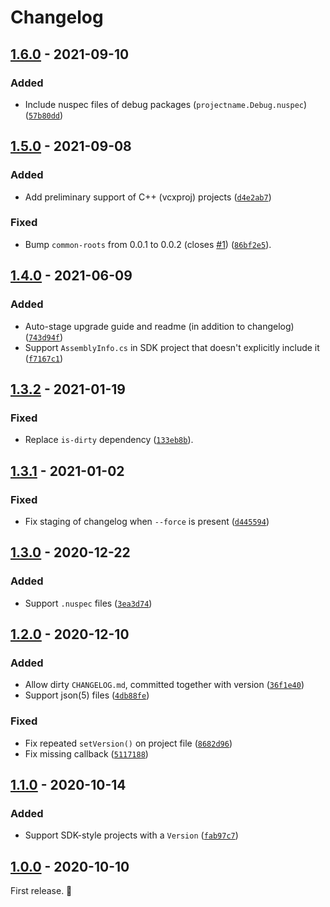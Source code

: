 # Changelog

## [1.6.0] - 2021-09-10

### Added

- Include nuspec files of debug packages (`projectname.Debug.nuspec`) ([`57b80dd`](https://github.com/vweevers/dotnet-bump/commit/57b80dd))

## [1.5.0] - 2021-09-08

### Added

- Add preliminary support of C++ (vcxproj) projects ([`d4e2ab7`](https://github.com/vweevers/dotnet-bump/commit/d4e2ab7))

### Fixed

- Bump `common-roots` from 0.0.1 to 0.0.2 (closes [#1](https://github.com/vweevers/dotnet-bump/issues/1)) ([`86bf2e5`](https://github.com/vweevers/dotnet-bump/commit/86bf2e5)).

## [1.4.0] - 2021-06-09

### Added

- Auto-stage upgrade guide and readme (in addition to changelog) ([`743d94f`](https://github.com/vweevers/dotnet-bump/commit/743d94f))
- Support `AssemblyInfo.cs` in SDK project that doesn't explicitly include it ([`f7167c1`](https://github.com/vweevers/dotnet-bump/commit/f7167c1))

## [1.3.2] - 2021-01-19

### Fixed

- Replace `is-dirty` dependency ([`133eb8b`](https://github.com/vweevers/dotnet-bump/commit/133eb8b)).

## [1.3.1] - 2021-01-02

### Fixed

- Fix staging of changelog when `--force` is present ([`d445594`](https://github.com/vweevers/dotnet-bump/commit/d445594))

## [1.3.0] - 2020-12-22

### Added

- Support `.nuspec` files ([`3ea3d74`](https://github.com/vweevers/dotnet-bump/commit/3ea3d74))

## [1.2.0] - 2020-12-10

### Added

- Allow dirty `CHANGELOG.md`, committed together with version ([`36f1e40`](https://github.com/vweevers/dotnet-bump/commit/36f1e40))
- Support json(5) files ([`4db88fe`](https://github.com/vweevers/dotnet-bump/commit/4db88fe))

### Fixed

- Fix repeated `setVersion()` on project file ([`8682d96`](https://github.com/vweevers/dotnet-bump/commit/8682d96))
- Fix missing callback ([`5117188`](https://github.com/vweevers/dotnet-bump/commit/5117188))

## [1.1.0] - 2020-10-14

### Added

- Support SDK-style projects with a `Version` ([`fab97c7`](https://github.com/vweevers/dotnet-bump/commit/fab97c7))

## [1.0.0] - 2020-10-10

First release. :seedling:

[1.6.0]: https://github.com/vweevers/dotnet-bump/compare/v1.5.0...v1.6.0

[1.5.0]: https://github.com/vweevers/dotnet-bump/releases/tag/v1.5.0

[1.4.0]: https://github.com/vweevers/dotnet-bump/releases/tag/v1.4.0

[1.3.2]: https://github.com/vweevers/dotnet-bump/releases/tag/v1.3.2

[1.3.1]: https://github.com/vweevers/dotnet-bump/releases/tag/v1.3.1

[1.3.0]: https://github.com/vweevers/dotnet-bump/releases/tag/v1.3.0

[1.2.0]: https://github.com/vweevers/dotnet-bump/releases/tag/v1.2.0

[1.1.0]: https://github.com/vweevers/dotnet-bump/releases/tag/v1.1.0

[1.0.0]: https://github.com/vweevers/dotnet-bump/releases/tag/v1.0.0
